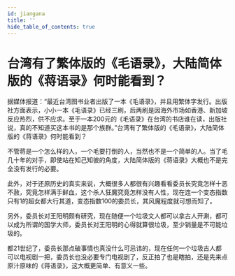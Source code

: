 ```yaml
---
id: jiangana
title: ''
hide_table_of_contents: true
---
```


# 台湾有了繁体版的《毛语录》，大陆简体版的《蒋语录》何时能看到？

据媒体报道：“最近台湾图书业者出版了一本《毛语录》，并且用繁体字发行。出版社方面表示，小小一本《毛语录》已经三刷，后两刷是因海外市场如香港、新加坡反应热烈，供不应求。至于一本200元的《毛语录》在台湾的书店谁在读，出版社说，真的不知道买这本书的是那个族群。”台湾有了繁体版的《毛语录》，大陆简体版的《蒋语录》何时能看到？

不管蒋是一个怎么样的人，一个毛要打倒的人，当然也不是一个简单的人。当了毛几十年的对手，即使站在知己知彼的角度，大陆简体版的《蒋语录》大概也不是完全没有发行的必要。

此外，对于还原历史的真实来说，大概很多人都很有兴趣看看委员长究竟怎样十恶不赦，究竟怎样满手鲜血，这个杀人狂魔究竟怎样没有人性，现在连一个变态指数只有1的超女都大行其道，变态指数100的委员长，其风魔程度就可想而知了。

另外，委员长对王阳明颇有研究，现在随便一个垃圾文人都可以拿古人开涮，都可以成为所谓的国学大师，委员长对王阳明的心得就算很垃圾，至少销量是不可能垃圾的。

都21世纪了，委员长那点破事情也真没什么可忌讳的，现在任何一个垃圾古人都可以电视剧一把，委员长也没必要专门电视剧了，反正拍了也是瞎拍，还是先来点原汁原味的《蒋语录》，这大概更简单、有意义一些。